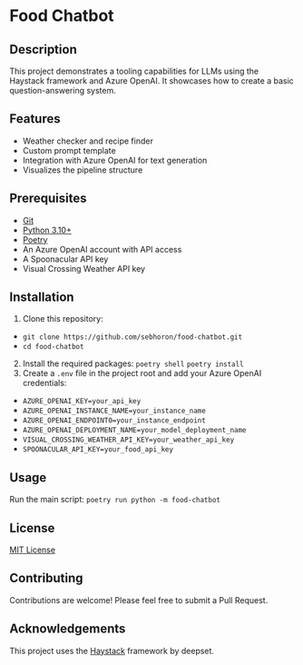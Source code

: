 # Food Chatbot


## Description

This project demonstrates a tooling capabilities for LLMs using the Haystack framework and Azure OpenAI. It showcases how to create a basic question-answering system.

## Features

- Weather checker and recipe finder
- Custom prompt template
- Integration with Azure OpenAI for text generation
- Visualizes the pipeline structure

## Prerequisites

- [Git](https://git-scm.com/downloads)
- [Python 3.10+](https://www.python.org/downloads/)
- [Poetry](https://python-poetry.org/docs/)
- An Azure OpenAI account with API access
- A Spoonacular API key
- Visual Crossing Weather API key

## Installation

1. Clone this repository:
* `git clone https://github.com/sebhoron/food-chatbot.git`
* `cd food-chatbot`
2. Install the required packages:
`poetry shell`
`poetry install`
3. Create a `.env` file in the project root and add your Azure OpenAI credentials:
* `AZURE_OPENAI_KEY=your_api_key`
* `AZURE_OPENAI_INSTANCE_NAME=your_instance_name`
* `AZURE_OPENAI_ENDPOINT0=your_instance_endpoint`
* `AZURE_OPENAI_DEPLOYMENT_NAME=your_model_deployment_name`
* `VISUAL_CROSSING_WEATHER_API_KEY=your_weather_api_key`
* `SPOONACULAR_API_KEY=your_food_api_key`

## Usage

Run the main script:
`poetry run python -m food-chatbot`

## License

[MIT License](LICENSE)

## Contributing

Contributions are welcome! Please feel free to submit a Pull Request.

## Acknowledgements

This project uses the [Haystack](https://github.com/deepset-ai/haystack) framework by deepset.
